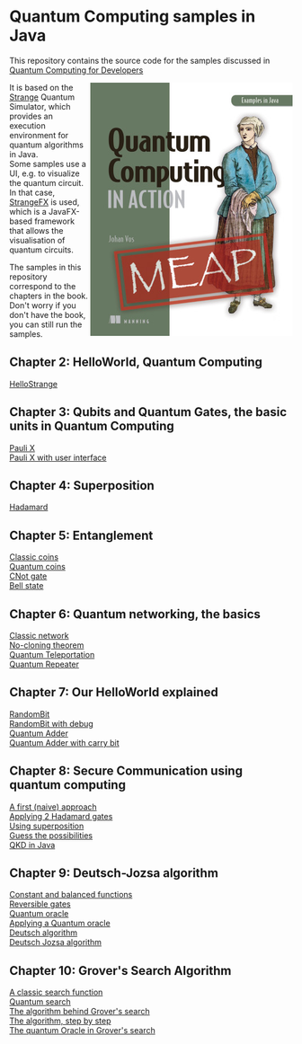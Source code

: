 # Quantum Computing samples in Java

This repository contains the source code for the samples discussed in
<a href="https://www.manning.com/books/quantum-computing-for-java-developers?a_aid=quantu
mjava&a_bid=e5166ab9">Quantum Computing for Developers</a>

<a href="https://www.manning.com/books/quantum-computing-for-java-developers?a_aid=quantumjava&a_bid=e5166ab9"><img align="right" src="/resources/qc.png" alt="Quantum Computing for Developers"/></a>

It is based on the <a href="https://github.com/redfx-quantum/strange">Strange</a> Quantum Simulator, which provides an execution environment for
quantum algorithms in Java.  
Some samples use a UI, e.g. to visualize the quantum circuit. In
that case, <a href="https://github.com/redfx-quantum/strangefx">StrangeFX</a>
is used, which is a JavaFX-based framework that allows the visualisation
of quantum circuits.

The samples in this repository correspond to the chapters in the book.
Don't worry if you don't have the book, you can still run the
samples.

## Chapter 2: HelloWorld, Quantum Computing
<a href="/ch02/hellostrange">HelloStrange</a>

## Chapter 3: Qubits and Quantum Gates, the basic units in Quantum Computing
<a href="/ch03/paulix">Pauli X</a>  
<a href="/ch03/paulixui">Pauli X with user interface</a>

## Chapter 4: Superposition
<a href="/ch04/hadamard">Hadamard</a>  

## Chapter 5: Entanglement
<a href="/ch05/classiccoin">Classic coins</a>  
<a href="/ch05/quantumcoin">Quantum coins</a>  
<a href="/ch05/cnot">CNot gate</a>  
<a href="/ch05/bellstate">Bell state</a>  

## Chapter 6: Quantum networking, the basics
<a href="/ch06/classic">Classic network</a>  
<a href="/ch06/classiccopy">No-cloning theorem</a>  
<a href="/ch06/teleport">Quantum Teleportation</a>  
<a href="/ch06/repeater">Quantum Repeater</a>  

## Chapter 7: Our HelloWorld explained
<a href="/ch07/randombit">RandomBit</a>  
<a href="/ch07/randombitdebug">RandomBit with debug</a>  
<a href="/ch07/add1">Quantum Adder</a>  
<a href="/ch07/add2">Quantum Adder with carry bit</a>  

## Chapter 8: Secure Communication using quantum computing
<a href="/ch08/naive">A first (naive) approach</a>  
<a href="/ch08/haha">Applying 2 Hadamard gates</a>  
<a href="/ch08/superposition">Using superposition</a>  
<a href="/ch08/guess">Guess the possibilities</a>  
<a href="/ch08/bb84">QKD in Java</a>  

## Chapter 9: Deutsch-Jozsa algorithm
<a href="/ch09/function">Constant and balanced functions</a>  
<a href="/ch09/reversibleX">Reversible gates</a>  
<a href="/ch09/oracle">Quantum oracle</a>  
<a href="/ch09/applyoracle">Applying a Quantum oracle</a>  
<a href="/ch09/deutsch">Deutsch algorithm</a>  
<a href="/ch09/deutschjozsa">Deutsch Jozsa algorithm</a>  

## Chapter 10: Grover's Search Algorithm
<a href="/ch10/classicsearch">A classic search function</a>  
<a href="/ch10/quantumsearch">Quantum search</a>  
<a href="/ch10/grover">The algorithm behind Grover's search</a>  
<a href="/ch10/stepbystepgrover">The algorithm, step by step</a>  
<a href="/ch10/groveroracle">The quantum Oracle in Grover's search</a>  

